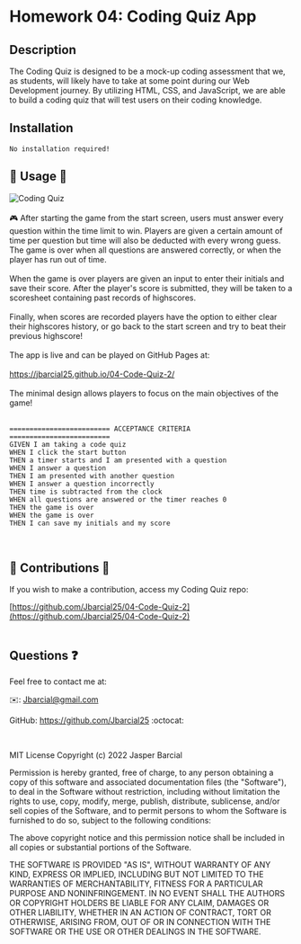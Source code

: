 # Homework 04: Coding Quiz App
##  Description
The Coding Quiz is designed to be a mock-up coding assessment that we, as students, will likely have to take at some point during our Web Development journey. By utilizing HTML, CSS, and JavaScript, we are able to build a coding quiz that will test users on their coding knowledge.

## Installation 
    No installation required!

## 🔗 Usage 🔗
![Coding Quiz](./demo/Untitled_%20Jun%2022%2C%202022%203_44%20PM.gif)
<br>
<br>
🎮 After starting the game from the start screen, users must answer every question within the time limit to win. Players are given a certain amount of time per question but time will also be deducted with every wrong guess. The game is over when all questions are answered correctly, or when the player has run out of time.<br><br> When the game is over players are given an input to enter their initials and save their score. After the player's score is submitted, they will be taken to a scoresheet containing past records of highscores.<br><br>Finally, when scores are recorded players have the option to either clear their highscores history, or go back to the start screen and try to beat their previous highscore!
<br>
<br>
The app is live and can be played on GitHub Pages at: 
<br>
<br>
                https://jbarcial25.github.io/04-Code-Quiz-2/ 
<br>
<br>
The minimal design allows players to focus on the main objectives of the game!
<br>
<br>

    ========================= ACCEPTANCE CRITERIA =========================
    GIVEN I am taking a code quiz
    WHEN I click the start button 
    THEN a timer starts and I am presented with a question 
    WHEN I answer a question 
    THEN I am presented with another question 
    WHEN I answer a question incorrectly 
    THEN time is subtracted from the clock 
    WHEN all questions are answered or the timer reaches 0 
    THEN the game is over     
    WHEN the game is over 
    THEN I can save my initials and my score 
<br>

## 🔱 Contributions 🔱

If you wish to make a contribution, access my Coding Quiz repo: 
<br>

[https://github.com/Jbarcial25/04-Code-Quiz-2](https://github.com/Jbarcial25/04-Code-Quiz-2)
<br><br>
## Questions ❓
Feel free to contact me at:

✉️: Jbarcial@gmail.com

GitHub: https://github.com/Jbarcial25 :octocat:

<br>

MIT License
Copyright (c) 2022 Jasper Barcial

Permission is hereby granted, free of charge, to any person obtaining a copy of this software and associated documentation files (the "Software"), to deal in the Software without restriction, including without limitation the rights to use, copy, modify, merge, publish, distribute, sublicense, and/or sell copies of the Software, and to permit persons to whom the Software is furnished to do so, subject to the following conditions:

The above copyright notice and this permission notice shall be included in all copies or substantial portions of the Software.

THE SOFTWARE IS PROVIDED "AS IS", WITHOUT WARRANTY OF ANY KIND, EXPRESS OR IMPLIED, INCLUDING BUT NOT LIMITED TO THE WARRANTIES OF MERCHANTABILITY, FITNESS FOR A PARTICULAR PURPOSE AND NONINFRINGEMENT. IN NO EVENT SHALL THE AUTHORS OR COPYRIGHT HOLDERS BE LIABLE FOR ANY CLAIM, DAMAGES OR OTHER LIABILITY, WHETHER IN AN ACTION OF CONTRACT, TORT OR OTHERWISE, ARISING FROM, OUT OF OR IN CONNECTION WITH THE SOFTWARE OR THE USE OR OTHER DEALINGS IN THE SOFTWARE.

